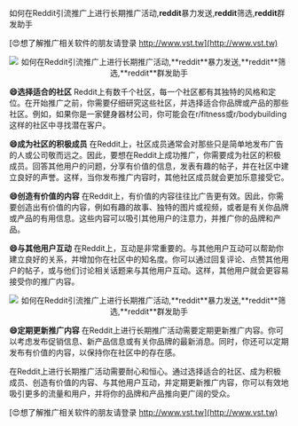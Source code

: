 如何在Reddit引流推广上进行长期推广活动,**reddit**暴力发送,**reddit**筛选,**reddit**群发助手

[😍想了解推广相关软件的朋友请登录 http://www.vst.tw](http://www.vst.tw)

 <center><img src="https://vst.tw/MP4/tuiguang/png/1.png" alt="如何在Reddit引流推广上进行长期推广活动,**reddit**暴力发送,**reddit**筛选,**reddit**群发助手"></center>

**😄选择适合的社区**
Reddit上有数千个社区，每一个社区都有其独特的风格和定位。在开始推广之前，你需要仔细研究这些社区，并选择适合你品牌或产品的那些社区。例如，如果你是一家健身器材公司，你可能会在r/fitness或r/bodybuilding这样的社区中寻找潜在客户。

**😄成为社区的积极成员**
在Reddit上，社区成员通常会对那些只是简单地发布广告的人或公司敬而远之。因此，要想在Reddit上成功推广，你需要成为社区的积极成员。回答其他用户的问题，分享有价值的信息，发表有趣的帖子，并在社区中建立良好的声誉。这样，当你发布推广内容时，其他社区成员就会更加乐意接受它。

**😄创造有价值的内容**
在Reddit上，有价值的内容往往比广告更有效。因此，你需要创造出有价值的内容，例如有趣的故事、独特的图片或视频，或者是有关你品牌或产品的有用信息。这些内容可以吸引其他用户的注意力，并推广你的品牌和产品。

**😄与其他用户互动**
在Reddit上，互动是非常重要的。与其他用户互动可以帮助你建立良好的关系，并增加你在社区中的知名度。你可以通过回复评论、点赞其他用户的帖子，或与他们讨论相关话题来与其他用户互动。这样，其他用户就会更容易接受你的推广内容。

 <center><img src="https://vst.tw/MP4/tuiguang/png/4.png" alt="如何在Reddit引流推广上进行长期推广活动,**reddit**暴力发送,**reddit**筛选,**reddit**群发助手"></center>

**😄定期更新推广内容**
在Reddit上进行长期推广活动需要定期更新推广内容。你可以考虑发布促销信息、新产品信息或有关你品牌的最新消息。同时，你还可以定期发布有价值的内容，以保持你在社区中的存在感。

在Reddit上进行长期推广活动需要耐心和恒心。通过选择适合的社区、成为积极成员、创造有价值的内容、与其他用户互动，并定期更新推广内容，你可以有效地吸引更多的流量和用户，并将你的品牌和产品推向更广阔的受众。

[😍想了解推广相关软件的朋友请登录 http://www.vst.tw](http://www.vst.tw)



